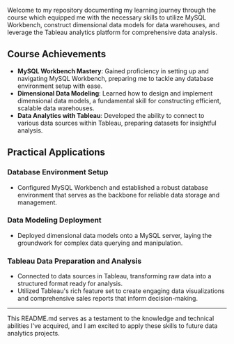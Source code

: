 Welcome to my repository documenting my learning journey through the course which equipped me with the necessary skills to utilize MySQL Workbench, construct dimensional data models for data warehouses, and leverage the Tableau analytics platform for comprehensive data analysis.

## Course Achievements

- **MySQL Workbench Mastery**: Gained proficiency in setting up and navigating MySQL Workbench, preparing me to tackle any database environment setup with ease.
- **Dimensional Data Modeling**: Learned how to design and implement dimensional data models, a fundamental skill for constructing efficient, scalable data warehouses.
- **Data Analytics with Tableau**: Developed the ability to connect to various data sources within Tableau, preparing datasets for insightful analysis.

## Practical Applications

### Database Environment Setup
- Configured MySQL Workbench and established a robust database environment that serves as the backbone for reliable data storage and management.

### Data Modeling Deployment
- Deployed dimensional data models onto a MySQL server, laying the groundwork for complex data querying and manipulation.

### Tableau Data Preparation and Analysis
- Connected to data sources in Tableau, transforming raw data into a structured format ready for analysis.
- Utilized Tableau's rich feature set to create engaging data visualizations and comprehensive sales reports that inform decision-making.

---

This README.md serves as a testament to the knowledge and technical abilities I've acquired, and I am excited to apply these skills to future data analytics projects.
